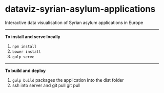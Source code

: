 # dataviz-syrian-asylum-applications
Interactive data visualisation of Syrian asylum applications in Europe


***

**To install and serve locally**<br/>
1. `npm install`<br/>
2. `bower install`<br/>
3. `gulp serve`<br/>


***

**To build and deploy**<br/>
1. `gulp build` packages the application into the dist folder<br/>
2.  ssh into server and git pull git pull<br/>
